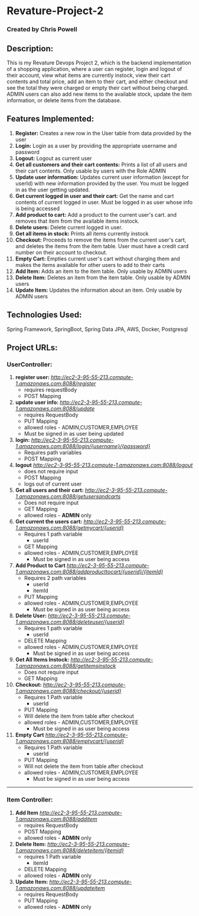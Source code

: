 # Revature-Project-2
### Created by Chris Powell
## Description:
This is my Revature Devops Project 2,
which is the backend implementation of a shopping application, where a user can register, login and
logout of their account, view what items are currently instock, view their cart contents and total
price, add an item to their cart, and either checkout and see the total they were charged or 
empty their cart without being charged. ADMIN users can also add new items to the available stock,
update the item information, or delete items from the database.
## Features Implemented:
1. **Register:** Creates a new row in the User table from data provided by the user
2. **Login:** Login as a user by providing the appropriate username and password
3. **Logout:** Logout as current user
4. **Get all customers and their cart contents:** Prints a list of all users and their 
cart contents. Only usable by users with the Role ADMIN
5. **Update user information:** Updates current user information (except for userId)
with new information provided by the user. You must be logged in as the user
getting updated.
6. **Get current logged in user and their cart:** Get the name and cart contents of 
current logged in user. Must be logged in as user whose info is being accessed 
7. **Add product to cart:** Add a product to the current user's cart. and removes that
item from the available items instock.
8. **Delete users:** Delete current logged in user.
9. **Get all items in stock:** Prints all items currently instock
10. **Checkout:** Proceeds to remove the items from the current user's cart,
and deletes the items from the item table. User must have a credit card number
on their account to checkout.
11. **Empty Cart:** Empties current user's cart without charging them and makes the items 
available for other users to add to their carts
12. **Add Item:** Adds an item to the item table. Only usable by ADMIN users
13. **Delete Item:** Deletes an item from the item table. Only usable by ADMIN users
14. **Update Item:** Updates the information about an item. Only usable by ADMIN users

## Technologies Used:
Spring Framework, SpringBoot, Spring Data JPA, AWS, Docker, Postgresql 

## Project URLs: 
### UserController:
1. **register user:** _http://ec2-3-95-55-213.compute-1.amazonaws.com:8088/register_
    * requires requestBody
    * POST Mapping
2. **update user info:** _http://ec2-3-95-55-213.compute-1.amazonaws.com:8088/update_
    * requires RequestBody
    * PUT Mapping
    * allowed roles - ADMIN,CUSTOMER,EMPLOYEE
    * Must be signed in as user being updated
3. **login:** _http://ec2-3-95-55-213.compute-1.amazonaws.com:8088/login/{username}/{password}_
    * Requires path variables
    * POST Mapping
4. **logout** _http://ec2-3-95-55-213.compute-1.amazonaws.com:8088/logout_
    * does not require input
    * POST Mapping
    * logs out of current user
5. **Get all users and their cart:** _http://ec2-3-95-55-213.compute-1.amazonaws.com:8088/getusersandcarts_
    * Does not require input
    * GET Mapping
    * allowed roles - **ADMIN** only
6. **Get current the users cart:** _http://ec2-3-95-55-213.compute-1.amazonaws.com:8088/getmycart/{userid}_
    * Requires 1 path variable
      * userId
    * GET Mapping
    * allowed roles - ADMIN,CUSTOMER,EMPLOYEE
      * Must be signed in as user being access
7. **Add Product to Cart** _http://ec2-3-95-55-213.compute-1.amazonaws.com:8088/addproducttocart/{userid}/{itemId}_
    * Requires 2 path variables
      * userId
      * itemId
    * PUT Mapping
    * allowed roles - ADMIN,CUSTOMER,EMPLOYEE
      * Must be signed in as user being access
8. **Delete User:** _http://ec2-3-95-55-213.compute-1.amazonaws.com:8088/deleteuser/{userid}_
   * Requires 1 path variable
     * userId
   * DELETE Mapping
   * allowed roles - ADMIN,CUSTOMER,EMPLOYEE
       * Must be signed in as user being access
9. **Get All Items Instock:** _http://ec2-3-95-55-213.compute-1.amazonaws.com:8088/getitemsinstock_
    * Does not require input
    * GET Mapping
10. **Checkout:** _http://ec2-3-95-55-213.compute-1.amazonaws.com:8088/checkout/{userid}_
    * Requires 1 Path variable
      * userId
    * PUT Mapping
    * Will delete the item from table after checkout
    * allowed roles - ADMIN,CUSTOMER,EMPLOYEE
       * Must be signed in as user being access
11. **Empty Cart** _http://ec2-3-95-55-213.compute-1.amazonaws.com:8088/emptycart/{userid}_
    * Requires 1 Path variable
      * userId
    * PUT Mapping
    * Will not delete the item from table after checkout
    * allowed roles - ADMIN,CUSTOMER,EMPLOYEE
      * Must be signed in as user being access
---
### Item Controller:
1. **Add Item** _http://ec2-3-95-55-213.compute-1.amazonaws.com:8088/additem_
    * requires RequestBody
    * POST Mapping
    * allowed roles - **ADMIN** only
2. **Delete Item:** _http://ec2-3-95-55-213.compute-1.amazonaws.com:8088/deleteitem/{itemid}_
    * requires 1 Path variable
      * itemId
    * DELETE Mapping
    * allowed roles - **ADMIN** only
3. **Update Item:** _http://ec2-3-95-55-213.compute-1.amazonaws.com:8088/updateitem_
    * requires RequestBody
    * PUT Mapping
    * allowed roles - **ADMIN** only